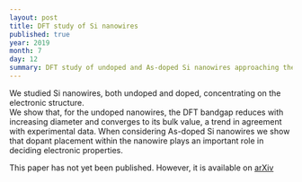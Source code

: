```yaml
---
layout: post
title: DFT study of Si nanowires
published: true
year: 2019
month: 7
day: 12
summary: DFT study of undoped and As-doped Si nanowires approaching the bulk limit
---
```

We studied Si nanowires, both undoped and doped, concentrating on the electronic structure.  
We show that, for the undoped nanowires, the DFT bandgap reduces with increasing
diameter and converges to its bulk value, a trend in agreement with experimental
data. When considering As-doped Si nanowires we show that dopant placement within the
nanowire plays an important role in deciding electronic properties.

This paper has not yet been published. However, it is available on [arXiv](https://arxiv.org/abs/1907.05768)
